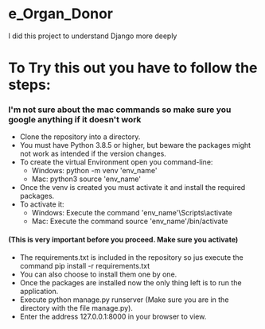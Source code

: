 # e_Organ_Donor
I did this project to understand Django more deeply

# To Try this out you have to follow the steps: #
### I'm not sure about the mac commands so make sure you google anything if it doesn't work ###

* Clone the repository into a directory.
* You must have Python 3.8.5 or higher, but beware the packages might not work as intended if the version changes.
* To create the virtual Environment open you command-line:
  * Windows:
    python -m venv 'env_name'
  * Mac:
    python3 source 'env_name'
* Once the venv is created you must activate it and install the required packages.
* To activate it:
  * Windows:
    Execute the command 'env_name'\Scripts\activate
  * Mac:
    Execute the command source 'env_name'/bin/activate
#### (This is very important before you proceed. Make sure you activate) ####
* The requirements.txt is included in the repository so jus execute the command pip install -r requirements.txt
* You can also choose to install them one by one.
* Once the packages are installed now the only thing left is to run the application.
* Execute python manage.py runserver (Make sure you are in the directory with the file manage.py).
* Enter the address 127.0.0.1:8000 in your browser to view.
